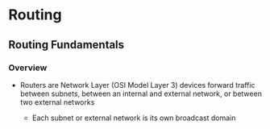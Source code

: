 # Routing

## Routing Fundamentals

### Overview

- Routers are Network Layer (OSI Model Layer 3) devices forward traffic between subnets, between an internal and external network, or between two external networks

    - Each subnet or external network is its own broadcast domain
